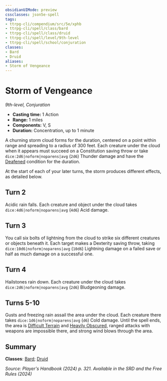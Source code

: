 ```yaml
---
obsidianUIMode: preview
cssclasses: json5e-spell
tags:
- ttrpg-cli/compendium/src/5e/xphb
- ttrpg-cli/spell/class/bard
- ttrpg-cli/spell/class/druid
- ttrpg-cli/spell/level/9th-level
- ttrpg-cli/spell/school/conjuration
classes:
- Bard
- Druid
aliases:
- Storm of Vengeance
---
```

# Storm of Vengeance
*9th-level, Conjuration*  


- **Casting time:** 1 Action
- **Range:** 1 miles
- **Components:** V, S
- **Duration:** Concentration, up to 1 minute

A churning storm cloud forms for the duration, centered on a point within range and spreading to a radius of 300 feet. Each creature under the cloud when it appears must succeed on a Constitution saving throw or take `dice:2d6|noform|noparens|avg` (`2d6`) Thunder damage and have the [Deafened](Інструменти%20ДМ/CLI/rules/conditions.md#Deafened) condition for the duration.

At the start of each of your later turns, the storm produces different effects, as detailed below.

## Turn 2

Acidic rain falls. Each creature and object under the cloud takes `dice:4d6|noform|noparens|avg` (`4d6`) Acid damage.

## Turn 3

You call six bolts of lightning from the cloud to strike six different creatures or objects beneath it. Each target makes a Dexterity saving throw, taking `dice:10d6|noform|noparens|avg` (`10d6`) Lightning damage on a failed save or half as much damage on a successful one.

## Turn 4

Hailstones rain down. Each creature under the cloud takes `dice:2d6|noform|noparens|avg` (`2d6`) Bludgeoning damage.

## Turns 5-10

Gusts and freezing rain assail the area under the cloud. Each creature there takes `dice:1d6|noform|noparens|avg` (`d6`) Cold damage. Until the spell ends, the area is [Difficult Terrain](Інструменти%20ДМ/CLI/rules/variant-rules/difficult-terrain-xphb.md) and [Heavily Obscured](Інструменти%20ДМ/CLI/rules/variant-rules/heavily-obscured-xphb.md), ranged attacks with weapons are impossible there, and strong wind blows through the area.

## Summary

**Classes**: [Bard](Інструменти%20ДМ/CLI/lists/list-spells-classes-bard.md); [Druid](Інструменти%20ДМ/CLI/lists/list-spells-classes-druid.md)

*Source: Player's Handbook (2024) p. 321. Available in the <span title='Systems Reference Document (5.2)'>SRD</span> and the Free Rules (2024)*